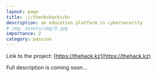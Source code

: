 ```yaml
---
layout: page
title: ://the<b>hack</b>
description: an education platform in cybersecurity
# img: assets/img/3.jpg
importance: 2
category: passion
---
```


Link to the project: [https://thehack.kz](https://thehack.kz)

Full description is coming soon...

